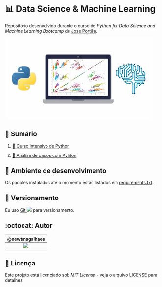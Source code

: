 # :bar_chart: Data Science & Machine Learning

Repositório desenvolvido durante o curso de _Python for Data Science and Machine Learning Bootcamp_ de [Jose Portilla](https://www.udemy.com/course/python-for-data-science-and-machine-learning-bootcamp/ "Link para o curso").

![capaDoCurso](./assets/capaDoCurso.jpg)

## :bookmark_tabs: Sumário

1. [:bookmark: Curso intensivo de Python](./python/01-crash-course)

2. [:bookmark: Análise de dados com Pyhton](./python/02-data-analysis)

## :snake: Ambiente de desenvolvimento

Os pacotes instalados até o momento estão listados em [requirements.txt](./requirements.txt).

## :pencil: Versionamento

Eu uso [Git <img src="https://raw.github.com/newtmagalhaes/Aprendendo-Linguagens/master/images/logos/git.svg?sanitize=true" width="15">](https://git-scm.com) para versionamento.

## :octocat: Autor

|                                                @newtmagalhaes                                                 |
| :-----------------------------------------------------------------------------------------------------------: |
| [<img src="https://avatars1.githubusercontent.com/u/55257893" width="100">](https://github.com/newtmagalhaes) |

## :scroll: Licença

Este projeto está licenciado sob _MIT License_ - veja o arquivo [LICENSE](./LICENSE "Licença do repositório") para detalhes.
